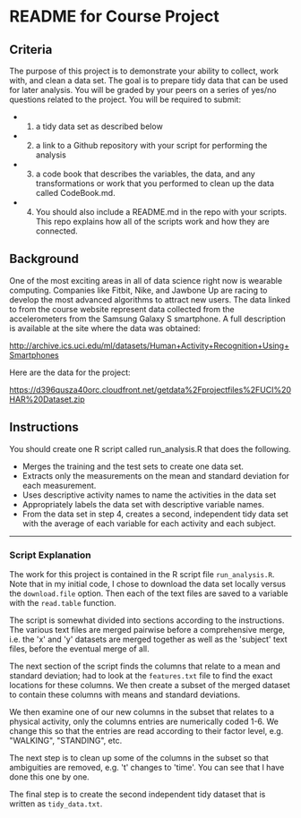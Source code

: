 # README for Course Project

## Criteria
The purpose of this project is to demonstrate your ability to collect, work with, and clean a data set. The goal is to prepare tidy data that can be used for later analysis. You will be graded by your peers on a series of yes/no questions related to the project. You will be required to submit:
* 1) a tidy data set as described below
* 2) a link to a Github repository with your script for performing the analysis
* 3) a code book that describes the variables, the data, and any transformations or work that you performed to clean up the data called CodeBook.md.
* 4) You should also include a README.md in the repo with your scripts. This repo explains how all of the scripts work and how they are connected.

## Background
One of the most exciting areas in all of data science right now is wearable computing. Companies like Fitbit, Nike, and Jawbone Up are racing to develop the most advanced algorithms to attract new users. The data linked to from the course website represent data collected from the accelerometers from the Samsung Galaxy S smartphone. A full description is available at the site where the data was obtained:

http://archive.ics.uci.edu/ml/datasets/Human+Activity+Recognition+Using+Smartphones

Here are the data for the project:

https://d396qusza40orc.cloudfront.net/getdata%2Fprojectfiles%2FUCI%20HAR%20Dataset.zip

## Instructions
You should create one R script called run_analysis.R that does the following.

* Merges the training and the test sets to create one data set.
* Extracts only the measurements on the mean and standard deviation for each measurement.
* Uses descriptive activity names to name the activities in the data set
* Appropriately labels the data set with descriptive variable names.
* From the data set in step 4, creates a second, independent tidy data set with the average of each variable for each activity and each subject.

- - -

### Script Explanation
The work for this project is contained in the R script file `run_analysis.R`.  Note that in my initial code, I chose to download the data set locally versus the `download.file` option.  Then each of the text files are saved to a variable with the `read.table` function.

The script is somewhat divided into sections according to the instructions. The various text files are merged pairwise before a comprehensive merge, i.e. the 'x' and 'y' datasets are merged together as well as the 'subject' text files, before the eventual merge of all.

The next section of the script finds the columns that relate to a mean and standard deviation; had to look at the `features.txt` file to find the exact locations for these columns.  We then create a subset of the merged dataset to contain these columns with means and standard deviations.

We then examine one of our new columns in the subset that relates to a physical activity, only the columns entries are numerically coded 1-6.  We change this so that the entries are read according to their factor level, e.g. "WALKING", "STANDING", etc.

The next step is to clean up some of the columns in the subset so that ambiguities are removed, e.g. 't' changes to 'time'.  You can see that I have done this one by one.

The final step is to create the second independent tidy dataset that is written as `tidy_data.txt`.
